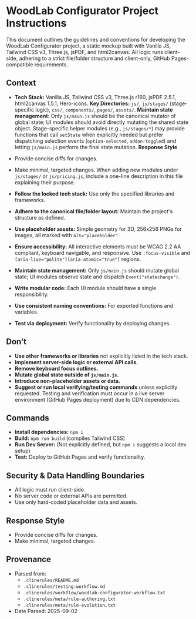 # WoodLab Configurator Project Instructions

This document outlines the guidelines and conventions for developing the WoodLab Configurator project, a static mockup built with Vanilla JS, Tailwind CSS v3, Three.js, jsPDF, and html2canvas. All logic runs client-side, adhering to a strict file/folder structure and client-only, GitHub Pages-compatible requirements.

## Context

- **Tech Stack:** Vanilla JS, Tailwind CSS v3, Three.js r160, jsPDF 2.5.1, html2canvas 1.5.1, Hero-icons.
**Key Directories:** `js/`, `js/stages/` (stage-specific logic), `css/`, `components/`, `pages/`, `assets/`.
**Maintain state management:** Only `js/main.js` should be the canonical mutator of global state; UI modules should avoid directly mutating the shared state object. Stage-specific helper modules (e.g., `js/stages/*`) may provide functions that call `setState` when explicitly needed but prefer dispatching selection events (`option-selected`, `addon-toggled`) and letting `js/main.js` perform the final state mutation.
**Response Style**

- Provide concise diffs for changes.
- Make minimal, targeted changes. When adding new modules under `js/stages/` or `js/pricing.js`, include a one-line description in this file explaining their purpose.

- **Follow the locked tech stack:** Use only the specified libraries and frameworks.
- **Adhere to the canonical file/folder layout:** Maintain the project's structure as defined.
- **Use placeholder assets:** Simple geometry for 3D, 256x256 PNGs for images, all marked with `alt="placeholder"`.
- **Ensure accessibility:** All interactive elements must be WCAG 2.2 AA compliant, keyboard navigable, and responsive. Use `:focus-visible` and `[aria-live="polite"][aria-atomic="true"]` regions.
- **Maintain state management:** Only `js/main.js` should mutate global state; UI modules observe state and dispatch `Event("statechange")`.
- **Write modular code:** Each UI module should have a single responsibility.
- **Use consistent naming conventions:** For exported functions and variables.
- **Test via deployment:** Verify functionality by deploying changes.

## Don’t

- **Use other frameworks or libraries** not explicitly listed in the tech stack.
- **Implement server-side logic or external API calls.**
- **Remove keyboard focus outlines.**
- **Mutate global state outside of `js/main.js`.**
- **Introduce non-placeholder assets or data.**
- **Suggest or run local verifying/testing commands** unless explicitly requested. Testing and verification must occur in a live server environment (GitHub Pages deployment) due to CDN dependencies.

## Commands

- **Install dependencies:** `npm i`
- **Build:** `npm run build` (compiles Tailwind CSS)
- **Run Dev Server:** (Not explicitly defined, but `npm i` suggests a local dev setup)
- **Test:** Deploy to GitHub Pages and verify functionality.

## Security & Data Handling Boundaries

- All logic must run client-side.
- No server code or external APIs are permitted.
- Use only hard-coded placeholder data and assets.

## Response Style

- Provide concise diffs for changes.
- Make minimal, targeted changes.

## Provenance

- Parsed from:
    - `.clinerules/README.md`
    - `.clinerules/testing-workflow.md`
    - `.clinerules/workflow/woodlab-configurator-workflow.txt`
    - `.clinerules/meta/rule-authoring.txt`
    - `.clinerules/meta/rule-evolution.txt`
- Date Parsed: 2025-09-02
